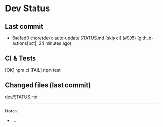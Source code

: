 # Dev Status

## Last commit
- 6ac1ad0 chore(dev): auto-update STATUS.md [skip ci] (#995) (github-actions[bot], 24 minutes ago)
## CI & Tests
[OK] npm ci
[FAIL] npm test

## Changed files (last commit)
dev/STATUS.md

---
Notes:
- ...
